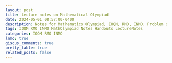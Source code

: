 ```yaml
---
layout: post
title: Lecture notes on Mathematical Olympiad
date: 2024-05-01 08:57:00-0400
description: Notes for Mathematics Olympiad, IOQM, RMO, INMO. Problem set, Solutions, Questions, Answers, Hints, Walkthroughs, Discussions, Solutions in pdf.
tags: IOQM RMO INMO MathOlympiad Notes Handouts LectureNotes
categories: IOQM RMO INMO
lnmo: true
giscus_comments: true
pretty_table: true
related_posts: false
---
```

